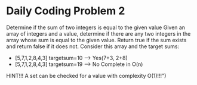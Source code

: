 # Daily Coding Problem 2
Determine if the sum of two integers is equal to the given value
Given an array of integers and a value, determine if there are any two integers in the array whose sum is equal to the given value. Return true if the sum exists and return false if it does not. Consider this array and the target sums:
 - [5,7,1,2,8,4,3] targetsum=10  --> Yes(7+3, 2+8)
 - [5,7,1,2,8,4,3] targetsum=19  --> No
Complete in O(n)

HINT!!!  A set can be checked for a value with complexity O(1)!!!")
